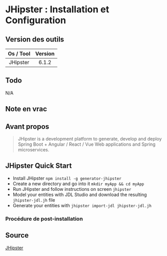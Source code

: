 # JHipster : Installation et Configuration

## Version des outils

| Os / Tool | Version |
| :-------: | :-----: |
|  JHipster |  6.1.2  |

## Todo

N/A

## Note en vrac

## Avant propos

> JHipster is a development platform to generate, develop and deploy Spring Boot + Angular / React / Vue Web applications and Spring microservices.


## JHipster Quick Start

* Install JHipster `npm install -g generator-jhipster`
* Create a new directory and go into it `mkdir myApp && cd myApp`
* Run JHipster and follow instructions on screen `jhipster`
* Model your entities with JDL Studio and download the resulting `jhipster-jdl.jh` file
* Generate your entities with `jhipster import-jdl jhipster-jdl.jh`

### Procédure de post-installation

## Source

[JHipster](https://www.jhipster.tech/)  
